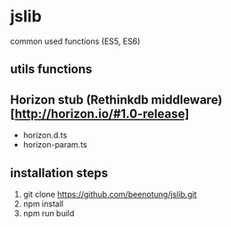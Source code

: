 # jslib
common used functions (ES5, ES6)

## utils functions
## Horizon stub (Rethinkdb middleware) [http://horizon.io/#1.0-release]
- horizon.d.ts
- horizon-param.ts

## installation steps
1. git clone https://github.com/beenotung/jslib.git
2. npm install
3. npm run build
